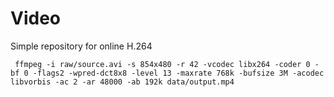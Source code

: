 Video
=====

Simple repository for online H.264

```
 ffmpeg -i raw/source.avi -s 854x480 -r 42 -vcodec libx264 -coder 0 -bf 0 -flags2 -wpred-dct8x8 -level 13 -maxrate 768k -bufsize 3M -acodec libvorbis -ac 2 -ar 48000 -ab 192k data/output.mp4
```
